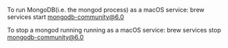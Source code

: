 To run MongoDB(i.e. the mongod process) as a macOS service:
	brew services start mongodb-community@6.0

To stop a mongod running running as a macOS service:
	brew services stop mongodb-community@6.0


